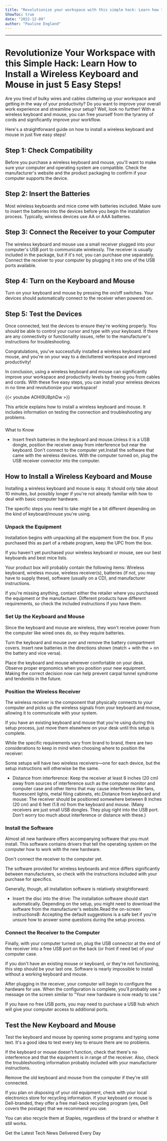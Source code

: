```yaml
---
title: "Revolutionize your workspace with this simple hack: Learn how to install a wireless keyboard and mouse in just 5 easy steps!"
ShowToc: true 
date: "2022-12-09"
author: "Pauline England"
---
```

*****
# Revolutionize Your Workspace with this Simple Hack: Learn How to Install a Wireless Keyboard and Mouse in just 5 Easy Steps!

Are you tired of bulky wires and cables cluttering up your workspace and getting in the way of your productivity? Do you want to improve your overall work experience and streamline your setup? Well, look no further! With a wireless keyboard and mouse, you can free yourself from the tyranny of cords and significantly improve your workflow.

Here's a straightforward guide on how to install a wireless keyboard and mouse in just five easy steps!

## Step 1: Check Compatibility

Before you purchase a wireless keyboard and mouse, you'll want to make sure your computer and operating system are compatible. Check the manufacturer's website and the product packaging to confirm if your computer supports the device.

## Step 2: Insert the Batteries

Most wireless keyboards and mice come with batteries included. Make sure to insert the batteries into the devices before you begin the installation process. Typically, wireless devices use AA or AAA batteries.

## Step 3: Connect the Receiver to your Computer

The wireless keyboard and mouse use a small receiver plugged into your computer's USB port to communicate wirelessly. The receiver is usually included in the package, but if it's not, you can purchase one separately. Connect the receiver to your computer by plugging it into one of the USB ports available.

## Step 4: Turn on the Keyboard and Mouse

Turn on your keyboard and mouse by pressing the on/off switches. Your devices should automatically connect to the receiver when powered on.

## Step 5: Test the Devices

Once connected, test the devices to ensure they're working properly. You should be able to control your cursor and type with your keyboard. If there are any connectivity or functionality issues, refer to the manufacturer's instructions for troubleshooting.

Congratulations, you've successfully installed a wireless keyboard and mouse, and you're on your way to a decluttered workspace and improved productivity!

In conclusion, using a wireless keyboard and mouse can significantly improve your workspace and productivity levels by freeing you from cables and cords. With these five easy steps, you can install your wireless devices in no time and revolutionize your workspace!

{{< youtube AOHI9U8phDw >}} 




This article explains how to install a wireless keyboard and mouse. It includes information on testing the connection and troubleshooting any problems.

 
### 
What to Know
 
- Insert fresh batteries in the keyboard and mouse.Unless it is a USB dongle, position the receiver away from interference but near the keyboard. Don't connect to the computer yet.Install the software that came with the wireless devices. With the computer turned on, plug the USB receiver connector into the computer.

 
##   How to Install a Wireless Keyboard and Mouse  
 

Installing a wireless keyboard and mouse is easy. It should only take about 10 minutes, but possibly longer if you're not already familiar with how to deal with basic computer hardware.

 

The specific steps you need to take might be a bit different depending on the kind of keyboard/mouse you're using.

 
###   Unpack the Equipment  
 

Installation begins with unpacking all the equipment from the box. If you purchased this as part of a rebate program, keep the UPC from the box.

 
If you haven't yet purchased your wireless keyboard or mouse, see our best keyboards and best mice lists.
 

Your product box will probably contain the following items: Wireless keyboard, wireless mouse, wireless receiver(s), batteries (if not, you may have to supply these), software (usually on a CD), and manufacturer instructions.

 

If you're missing anything, contact either the retailer where you purchased the equipment or the manufacturer. Different products have different requirements, so check the included instructions if you have them.

 
###   Set Up the Keyboard and Mouse  
 

Since the keyboard and mouse are wireless, they won't receive power from the computer like wired ones do, so they require batteries.

 

Turn the keyboard and mouse over and remove the battery compartment covers. Insert new batteries in the directions shown (match + with the + on the battery and vice versa).

 

Place the keyboard and mouse wherever comfortable on your desk. Observe proper ergonomics when you position your new equipment. Making the correct decision now can help prevent carpal tunnel syndrome and tendonitis in the future.

 
###   Position the Wireless Receiver  
 

The wireless receiver is the component that physically connects to your computer and picks up the wireless signals from your keyboard and mouse, allowing it to communicate with your system.

 
If you have an existing keyboard and mouse that you're using during this setup process, just move them elsewhere on your desk until this setup is complete.
 

While the specific requirements vary from brand to brand, there are two considerations to keep in mind when choosing where to position the receiver:

 
Some setups will have two wireless receivers—one for each device, but the setup instructions will otherwise be the same.
 
- Distance from interference: Keep the receiver at least 8 inches (20 cm) away from sources of interference such as the computer monitor and computer case and other items that may cause interference like fans, fluorescent lights, metal filing cabinets, etc.Distance from keyboard and mouse: The receiver should be positioned somewhere between 8 inches (20 cm) and 6 feet (1.8 m) from the keyboard and mouse. (Many receivers are just small USB dongles. They plug right into the USB port. Don't worry too much about interference or distance with these.)

 
###   Install the Software  
 

Almost all new hardware offers accompanying software that you must install. This software contains drivers that tell the operating system on the computer how to work with the new hardware.

 
Don't connect the receiver to the computer yet.
 

The software provided for wireless keyboards and mice differs significantly between manufacturers, so check with the instructions included with your purchase for specifics.

 

Generally, though, all installation software is relatively straightforward:

 
- Insert the disc into the drive: The installation software should start automatically. Depending on the setup, you might need to download the software from the manufacturer's website.Read the on-screen instructionsB: Accepting the default suggestions is a safe bet if you're unsure how to answer some questions during the setup process.

 
###   Connect the Receiver to the Computer  
 

Finally, with your computer turned on, plug the USB connector at the end of the receiver into a free USB port on the back (or front if need be) of your computer case.

 
If you don't have an existing mouse or keyboard, or they're not functioning, this step should be your last one. Software is nearly impossible to install without a working keyboard and mouse.
 

After plugging in the receiver, your computer will begin to configure the hardware for use. When the configuration is complete, you'll probably see a message on the screen similar to "Your new hardware is now ready to use."

 
If you have no free USB ports, you may need to purchase a USB hub which will give your computer access to additional ports.
 
##   Test the New Keyboard and Mouse  
 

Test the keyboard and mouse by opening some programs and typing some text. It's a good idea to test every key to ensure there are no problems.

 

If the keyboard or mouse doesn't function, check that there's no interference and that the equipment is in range of the receiver. Also, check the troubleshooting information probably included with your manufacturer instructions.

 

Remove the old keyboard and mouse from the computer if they're still connected.

 

If you plan on disposing of your old equipment, check with your local electronics store for recycling information. If your keyboard or mouse is Dell-branded, they offer a free mail-back recycling program (yes, Dell covers the postage) that we recommend you use.

 

You can also recycle them at Staples, regardless of the brand or whether it still works.

 

Get the Latest Tech News Delivered Every Day





